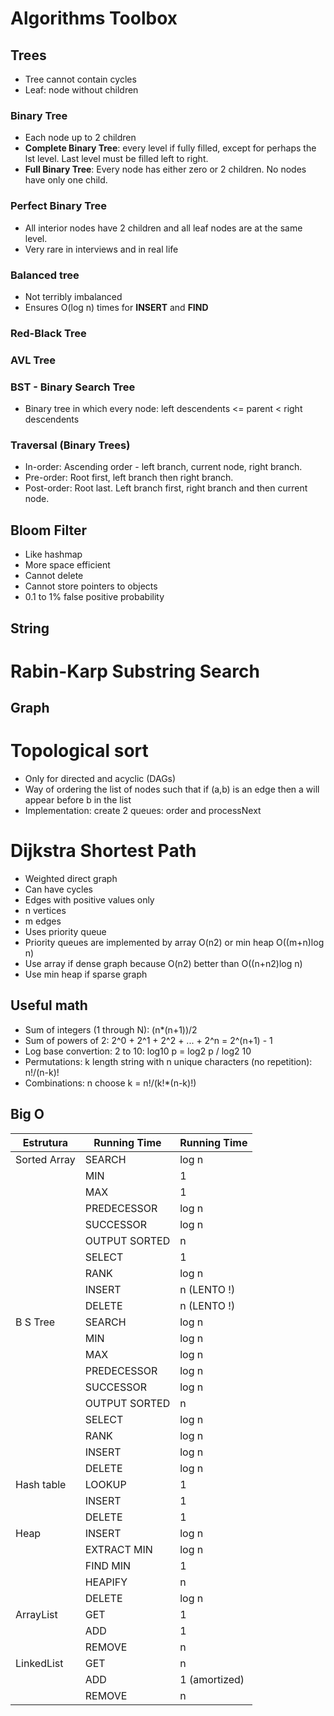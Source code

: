 # Algorithms Toolbox

## Trees

* Tree cannot contain cycles
* Leaf: node without children

### Binary Tree 
* Each node up to 2 children
* __Complete Binary Tree__: every level if fully filled, except for perhaps the lst level. Last level must be filled left to right.
* __Full Binary Tree__: Every node has either zero or 2 children. No nodes have only one child.

### Perfect Binary Tree
* All interior nodes have 2 children and all leaf nodes are at the same level. 
* Very rare in interviews and in real life

### Balanced tree
* Not terribly imbalanced
* Ensures O(log n) times for **INSERT** and **FIND**

### Red-Black Tree

### AVL Tree

### BST - Binary Search Tree
* Binary tree in which every node: left descendents <= parent < right descendents 

### Traversal (Binary Trees)
* In-order: Ascending order - left branch, current node, right branch.
* Pre-order: Root first, left branch then right branch.
* Post-order: Root last. Left branch first, right branch and then current node.

## Bloom Filter
* Like hashmap
* More space efficient
* Cannot delete
* Cannot store pointers to objects
* 0.1 to 1% false positive probability

## String

# Rabin-Karp Substring Search

## Graph

# Topological sort
* Only for directed and acyclic (DAGs)
* Way of ordering the list of nodes such that if (a,b) is an edge then a will appear before b in the list
* Implementation: create 2 queues: order and processNext

# Dijkstra Shortest Path
* Weighted direct graph
* Can have cycles
* Edges with positive values only
* n vertices
* m edges
* Uses priority queue
* Priority queues are implemented by array O(n2) or min heap O((m+n)log n)
* Use array if dense graph because O(n2) better than O((n+n2)log n)
* Use min heap if sparse graph
 

## Useful math
* Sum of integers (1 through N): (n*(n+1))/2
* Sum of powers of 2: 2^0 + 2^1 + 2^2 + ... + 2^n = 2^(n+1) - 1
* Log base convertion: 2 to 10: log10 p = log2 p / log2 10
* Permutations: k length string with n unique characters (no repetition): n!/(n-k)!
* Combinations: n choose k = n!/(k!*(n-k)!) 

## Big O

| Estrutura   | Running Time | Running Time |
|-------------|--------------|--------------|
| Sorted Array| SEARCH       | log n        |
|             | MIN          | 1            |
|             | MAX          | 1            |
|             | PREDECESSOR  | log n        |
|             | SUCCESSOR    | log n        |
|             | OUTPUT SORTED| n            |
|             | SELECT       | 1            |
|             | RANK         | log n        |
|             | INSERT       | n (LENTO !)  |
|             | DELETE       | n (LENTO !)  |
| B S Tree    | SEARCH       | log n        |
|             | MIN          | log n        |
|             | MAX          | log n        |
|             | PREDECESSOR  | log n        |
|             | SUCCESSOR    | log n        |
|             | OUTPUT SORTED| n            |
|             | SELECT       | log n        |
|             | RANK         | log n        |
|             | INSERT       | log n        |
|             | DELETE       | log n        |
| Hash table  | LOOKUP       | 1            |
|             | INSERT       | 1            |
|             | DELETE       | 1            |
| Heap        | INSERT       | log n        |
|             | EXTRACT MIN  | log n        |
|             | FIND MIN     | 1            |
|             | HEAPIFY      | n            |
|             | DELETE       | log n        |
| ArrayList   | GET          | 1            |
|             | ADD          | 1            |
|             | REMOVE       | n            |
| LinkedList  | GET          | n            |
|             | ADD          | 1 (amortized)|
|             | REMOVE       | n            |
